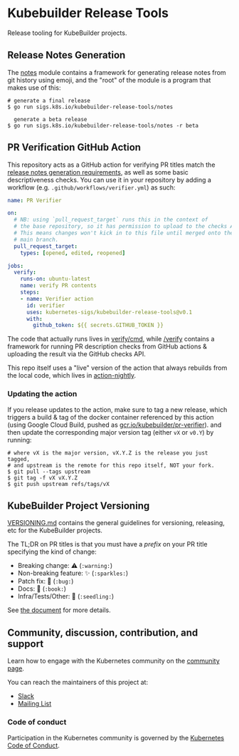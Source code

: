 # Kubebuilder Release Tools

Release tooling for KubeBuilder projects.

## Release Notes Generation

The [notes](/notes) module contains a framework for generating release
notes from git history using emoji, and the "root" of the module is
a program that makes use of this:

```shell
# generate a final release
$ go run sigs.k8s.io/kubebuilder-release-tools/notes

  generate a beta release
$ go run sigs.k8s.io/kubebuilder-release-tools/notes -r beta
```

## PR Verification GitHub Action

This repository acts as a GitHub action for verifying PR titles match the
[release notes generation requirements](/VERSIONING.md), as well as some
basic descriptiveness checks.  You can use it in your repository by adding
a workflow (e.g. `.github/workflows/verifier.yml`) as such:

```yaml
name: PR Verifier

on:
  # NB: using `pull_request_target` runs this in the context of
  # the base repository, so it has permission to upload to the checks API.
  # This means changes won't kick in to this file until merged onto the
  # main branch.
  pull_request_target:
    types: [opened, edited, reopened]

jobs:
  verify:
    runs-on: ubuntu-latest
    name: verify PR contents
    steps:
    - name: Verifier action
      id: verifier
      uses: kubernetes-sigs/kubebuilder-release-tools@v0.1
      with:
        github_token: ${{ secrets.GITHUB_TOKEN }}
```

The code that actually runs lives in [verify/cmd](/verify/cmd), while
[/verify](/verify) contains a framework for running PR description checks
from GitHub actions & uploading the result via the GitHub checks API.

This repo itself uses a "live" version of the action that always rebuilds
from the local code, which lives in [action-nightly](/action-nightly).

### Updating the action

If you release updates to the action, make sure to tag a new release,
which triggers a build & tag of the docker container referenced by this
action (using Google Cloud Build, pushed as
[gcr.io/kubebuilder/pr-verifier](https://gcr.io/kubebuilder/pr-verifier)).
and then update the corresponding major version tag (either `vX` or
`v0.Y`) by running:

```shell
# where vX is the major version, vX.Y.Z is the release you just tagged,
# and upstream is the remote for this repo itself, NOT your fork.
$ git pull --tags upstream
$ git tag -f vX vX.Y.Z
$ git push upstream refs/tags/vX
```

## KubeBuilder Project Versioning

[VERSIONING.md](/VERSIONING.md) contains the general guidelines for
versioning, releasing, etc for the KubeBuilder projects.

The TL;DR on PR titles is that you must have a *prefix* on your PR title
specifying the kind of change:

- Breaking change: :warning: (`:warning:`)
- Non-breaking feature: :sparkles: (`:sparkles:`)
- Patch fix: :bug: (`:bug:`)
- Docs: :book: (`:book:`)
- Infra/Tests/Other: :seedling: (`:seedling:`)

See [the document](/VERSIONING.md) for more details.

## Community, discussion, contribution, and support

Learn how to engage with the Kubernetes community on the [community page](http://kubernetes.io/community/).

You can reach the maintainers of this project at:

- [Slack](https://kubernetes.slack.com/messages/kubebuilder)
- [Mailing List](https://groups.google.com/forum/#!forum/kubebuilder)

### Code of conduct

Participation in the Kubernetes community is governed by the [Kubernetes Code of Conduct](code-of-conduct.md).

